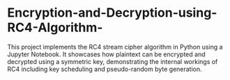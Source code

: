 # Encryption-and-Decryption-using-RC4-Algorithm-
This project implements the RC4 stream cipher algorithm in Python using a Jupyter Notebook. It showcases how plaintext can be encrypted and decrypted using a symmetric key, demonstrating the internal workings of RC4 including key scheduling and pseudo-random byte generation.

